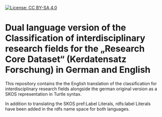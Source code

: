 [![License: CC BY-SA 4.0](https://img.shields.io/badge/License-CC%20BY--SA%204.0-lightgrey.svg)](https://creativecommons.org/licenses/by-sa/4.0/)

Dual language version of the Classification of interdisciplinary research fields for the „Research Core Dataset“ (Kerdatensatz Forschung) in German and English
============================================================================================================

This repository contains the the English translation of the classification for interdisciplinary research fields alongside the german original version as a SKOS representation in Turtle syntax.

In addition to translating the SKOS pref:Label Literals, rdfs:label Literals have been added in the rdfs name space for both languages.